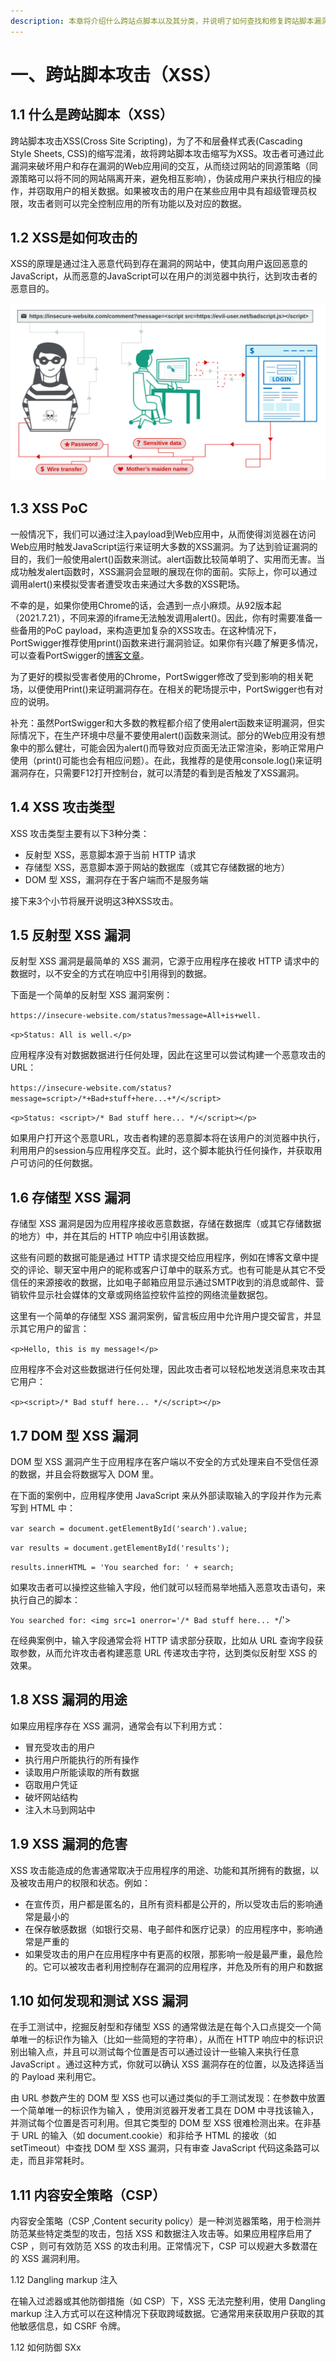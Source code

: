 ```yaml
---
description: 本章将介绍什么跨站点脚本以及其分类，并说明了如何查找和修复跨站脚本漏洞的方法。
---
```


# 一、跨站脚本攻击（XSS）

## 1.1 什么是跨站脚本（XSS）

跨站脚本攻击XSS(Cross Site Scripting)，为了不和层叠样式表(Cascading Style Sheets, CSS)的缩写混淆，故将跨站脚本攻击缩写为XSS。攻击者可通过此漏洞来破坏用户和存在漏洞的Web应用间的交互，从而绕过网站的同源策略（同源策略可以将不同的网站隔离开来，避免相互影响），伪装成用户来执行相应的操作，并窃取用户的相关数据。如果被攻击的用户在某些应用中具有超级管理员权限，攻击者则可以完全控制应用的所有功能以及对应的数据。

## 1.2 XSS是如何攻击的

XSS的原理是通过注入恶意代码到存在漏洞的网站中，使其向用户返回恶意的JavaScript，从而恶意的JavaScript可以在用户的浏览器中执行，达到攻击者的恶意目的。

![XSS攻击原理](.gitbook/assets/cross-site-scripting.svg)

## 1.3 XSS PoC



一般情况下，我们可以通过注入payload到Web应用中，从而使得浏览器在访问Web应用时触发JavaScript运行来证明大多数的XSS漏洞。为了达到验证漏洞的目的，我们一般使用alert()函数来测试。alert函数比较简单明了、实用而无害。当成功触发alert函数时，XSS漏洞会显眼的展现在你的面前。实际上，你可以通过调用alert()来模拟受害者遭受攻击来通过大多数的XSS靶场。

不幸的是，如果你使用Chrome的话，会遇到一点小麻烦。从92版本起（2021.7.21），不同来源的iframe无法触发调用alert()。因此，你有时需要准备一些备用的PoC payload，来构造更加复杂的XSS攻击。在这种情况下，PortSwigger推荐使用print()函数来进行漏洞验证。如果你有兴趣了解更多情况，可以查看PortSwigger的[博客文章](https://portswigger.net/research/alert-is-dead-long-live-print)。

为了更好的模拟受害者使用的Chrome，PortSwigger修改了受到影响的相关靶场，以便使用Print()来证明漏洞存在。在相关的靶场提示中，PortSwigger也有对应的说明。

补充：虽然PortSwigger和大多数的教程都介绍了使用alert函数来证明漏洞，但实际情况下，在生产环境中尽量不要使用alert()函数来测试。部分的Web应用没有想象中的那么健壮，可能会因为alert()而导致对应页面无法正常渲染，影响正常用户使用（print()可能也会有相应问题）。在此，我推荐的是使用console.log()来证明漏洞存在，只需要F12打开控制台，就可以清楚的看到是否触发了XSS漏洞。

## 1.4 XSS 攻击类型

XSS 攻击类型主要有以下3种分类：

* 反射型 XSS，恶意脚本源于当前 HTTP 请求
* 存储型 XSS，恶意脚本源于网站的数据库（或其它存储数据的地方）
* DOM 型 XSS，漏洞存在于客户端而不是服务端

接下来3个小节将展开说明这3种XSS攻击。

## 1.5 反射型 XSS 漏洞

反射型 XSS 漏洞是最简单的 XSS 漏洞，它源于应用程序在接收 HTTP 请求中的数据时，以不安全的方式在响应中引用得到的数据。

下面是一个简单的反射型 XSS 漏洞案例：

`https://insecure-website.com/status?message=All+is+well.`

`<p>Status: All is well.</p>`

应用程序没有对数据数据进行任何处理，因此在这里可以尝试构建一个恶意攻击的URL：

`https://insecure-website.com/status?message=script>/*+Bad+stuff+here...+*/</script>`

`<p>Status: <script>/* Bad stuff here... */</script></p>`

如果用户打开这个恶意URL，攻击者构建的恶意脚本将在该用户的浏览器中执行，利用用户的session与应用程序交互。此时，这个脚本能执行任何操作，并获取用户可访问的任何数据。

## 1.6 存储型 XSS 漏洞

存储型 XSS 漏洞是因为应用程序接收恶意数据，存储在数据库（或其它存储数据的地方）中，并在其后的 HTTP 响应中引用该数据。

这些有问题的数据可能是通过 HTTP 请求提交给应用程序，例如在博客文章中提交的评论、聊天室中用户的昵称或客户订单中的联系方式。也有可能是从其它不受信任的来源接收的数据，比如电子邮箱应用显示通过SMTP收到的消息或邮件、营销软件显示社会媒体的文章或网络监控软件监控的网络流量数据包。

这里有一个简单的存储型 XSS 漏洞案例，留言板应用中允许用户提交留言，并显示其它用户的留言：

`<p>Hello, this is my message!</p>`

应用程序不会对这些数据进行任何处理，因此攻击者可以轻松地发送消息来攻击其它用户：

`<p><script>/* Bad stuff here... */</script></p>`

## 1.7 DOM 型 XSS 漏洞

DOM 型 XSS 漏洞产生于应用程序在客户端以不安全的方式处理来自不受信任源的数据，并且会将数据写入 DOM 里。

在下面的案例中，应用程序使用 JavaScript 来从外部读取输入的字段并作为元素写到 HTML 中：

`var search = document.getElementById('search').value;`&#x20;

`var results = document.getElementById('results');`&#x20;

`results.innerHTML = 'You searched for: ' + search;`

如果攻击者可以操控这些输入字段，他们就可以轻而易举地插入恶意攻击语句，来执行自己的脚本：

`You searched for: <img src=1 onerror='/* Bad stuff here... *`/'>

在经典案例中，输入字段通常会将 HTTP 请求部分获取，比如从 URL 查询字段获取参数，从而允许攻击者构建恶意 URL 传递攻击字符，达到类似反射型 XSS 的效果。

## 1.8 XSS 漏洞的用途

如果应用程序存在 XSS 漏洞，通常会有以下利用方式：

* 冒充受攻击的用户
* 执行用户所能执行的所有操作
* 读取用户所能读取的所有数据
* 窃取用户凭证
* 破坏网站结构
* 注入木马到网站中

## 1.9 XSS 漏洞的危害

XSS 攻击能造成的危害通常取决于应用程序的用途、功能和其所拥有的数据，以及被攻击用户的权限和状态。例如：

* 在宣传页，用户都是匿名的，且所有资料都是公开的，所以受攻击后的影响通常是最小的
* 在保存敏感数据（如银行交易、电子邮件和医疗记录）的应用程序中，影响通常是严重的
* 如果受攻击的用户在应用程序中有更高的权限，那影响一般是最严重，最危险的。它可以被攻击者利用控制存在漏洞的应用程序，并危及所有的用户和数据

## 1.10 如何发现和测试 XSS 漏洞

在手工测试中，挖掘反射型和存储型 XSS 的通常做法是在每个入口点提交一个简单唯一的标识作为输入（比如一些简短的字符串），从而在 HTTP 响应中的标识识别出输入点，并且可以测试每个位置是否可以通过设计一些输入来执行任意 JavaScript 。通过这种方式，你就可以确认 XSS 漏洞存在的位置，以及选择适当的 Payload 来利用它。

由 URL 参数产生的 DOM 型 XSS 也可以通过类似的手工测试发现：在参数中放置一个简单唯一的标识作为输入 ，使用浏览器开发者工具在 DOM 中寻找该输入，并测试每个位置是否可利用。但其它类型的 DOM  型 XSS 很难检测出来。在非基于 URL 的输入（如 document.cookie）和非给予 HTML 的接收（如 setTimeout）中查找 DOM 型 XSS 漏洞，只有审查 JavaScript 代码这条路可以走，而且非常耗时。

## 1.11 内容安全策略（CSP）

内容安全策略（CSP ,Content security policy）是一种浏览器策略，用于检测并防范某些特定类型的攻击，包括 XSS 和数据注入攻击等。如果应用程序启用了 CSP ，则可有效防范 XSS 的攻击利用。正常情况下，CSP 可以规避大多数潜在的 XSS 漏洞利用。

1.12 Dangling markup 注入

在输入过滤器或其他防御措施（如 CSP）下，XSS 无法完整利用，使用 Dangling markup 注入方式可以在这种情况下获取跨域数据。它通常用来获取用户获取的其他敏感信息，如 CSRF 令牌。

1.12 如何防御 SXx&#x20;
